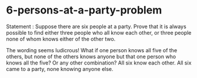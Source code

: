 # 6-persons-at-a-party-problem

Statement :
Suppose there are six people at a party. Prove that it is always possible to find either three people who all know each other, or three people none of whom knows either of the other two.

The wording seems ludicrous! What if one person knows all five of the others, but none of the others knows anyone but that one person who knows all the five? Or any other combination? All six know each other. All six came to a party, none knowing anyone else.
